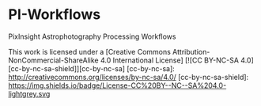# PI-Workflows
PixInsight Astrophotography Processing Workflows







This work is licensed under a
[Creative Commons Attribution-NonCommercial-ShareAlike 4.0 International License] 
[![CC BY-NC-SA 4.0][cc-by-nc-sa-shield]][cc-by-nc-sa]
[cc-by-nc-sa]: http://creativecommons.org/licenses/by-nc-sa/4.0/
[cc-by-nc-sa-shield]: https://img.shields.io/badge/License-CC%20BY--NC--SA%204.0-lightgrey.svg
